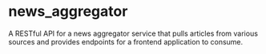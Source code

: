 # news_aggregator
A RESTful API for a news aggregator service that pulls articles from various sources and provides endpoints for a frontend application to consume.
